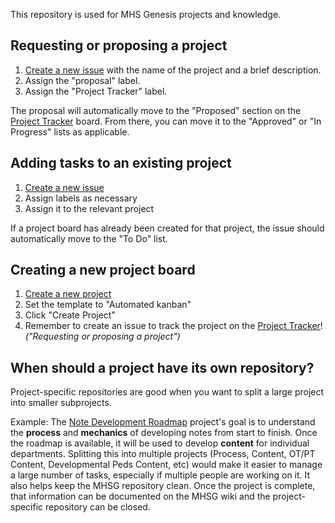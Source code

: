 This repository is used for MHS Genesis projects and knowledge.

## Requesting or proposing a project
1. [Create a new issue](https://github.com/DavidAlt/MHSG/issues/new) with the name of the project and a brief description.
1. Assign the "proposal" label.
1. Assign the "Project Tracker" label.

The proposal will automatically move to the "Proposed" section on the [Project Tracker](https://github.com/DavidAlt/MHSG/projects/5) board. From there, you can move it to the "Approved" or "In Progress" lists as applicable.

## Adding tasks to an existing project
1. [Create a new issue](https://github.com/DavidAlt/MHSG/issues/new)
1. Assign labels as necessary
1. Assign it to the relevant project

If a project board has already been created for that project, the issue should automatically move to the "To Do" list.

## Creating a new project board
1. [Create a new project](https://github.com/DavidAlt/MHSG/projects/new)
1. Set the template to "Automated kanban"
1. Click "Create Project"
1. Remember to create an issue to track the project on the [Project Tracker](https://github.com/DavidAlt/MHSG/projects/5)! *("Requesting or proposing a project")*

## When should a project have its own repository?
Project-specific repositories are good when you want to split a large project into smaller subprojects. 

Example: The [Note Development Roadmap](https://github.com/DavidAlt/MHSG/projects/1) project's goal is to understand the **process** and **mechanics** of developing notes from start to finish. Once the roadmap is available, it will be used to develop **content** for individual departments. Splitting this into multiple projects (Process, Content, OT/PT Content, Developmental Peds Content, etc) would make it easier to manage a large number of tasks, especially if multiple people are working on it. It also helps keep the MHSG repository clean. Once the project is complete, that information can be documented on the MHSG wiki and the project-specific repository can be closed.
